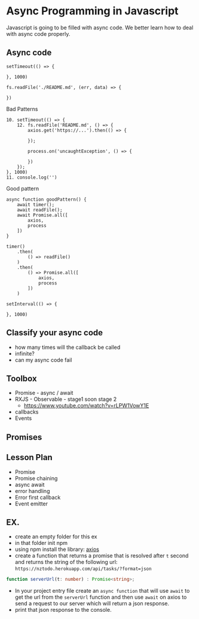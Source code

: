 # Async Programming in Javascript

Javascript is going to be filled with async code.
We better learn how to deal with async code properly.

## Async code

```
setTimeout(() => {
	
}, 1000)
```

```
fs.readFile('./README.md', (err, data) => {
	
})
```


Bad Patterns
```
10. setTimeout(() => {
	12. fs.readFile('README.md', () => {
		axios.get('https://...').then(() => {
			
		});
		
		process.on('uncaughtException', () => {
			
		})	
	});
}, 1000)
11. console.log('')
```

Good pattern
```
async function goodPattern() {	
	await timer();
	await readFile();
	await Promise.all([
		axios,
		process
	])
}
```

```
timer()
	.then(
		() => readFile()
	)
	.then(
		() => Promise.all([
			axios,
			process
		])
	)
```

```
setInterval(() => {
	
}, 1000)
```

## Classify your async code

- how many times will the callback be called
- infinite?
- can my async code fail

## Toolbox

- Promise - async / await
- RXJS - Observable - stage1 soon stage 2
  - https://www.youtube.com/watch?v=rLPW1VowY1E
- callbacks
- Events

## Promises



## Lesson Plan

- Promise
- Promise chaining
- async await
- error handling
- Error first callback
- Event emitter

## EX.

- create an empty folder for this ex
- in that folder init npm
- using npm install the library: [axios](https://github.com/axios/axios)
- create a function that returns a promise that is resolved after `t` second and returns the string of the following url: `https://nztodo.herokuapp.com/api/tasks/?format=json`
```typescript
function serverUrl(t: number) : Promise<string>;
``` 
- In your project entry file create an `async function` that will use `await` to get the url from the `serverUrl` function and then use `await` on axios to send a request to our server which will return a json response.
- print that json response to the console.